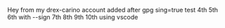 Hey from my drex-carino account
    added after gpg
    sing=true test
    4th
    5th
    6th with --sign
    7th
    8th
    9th
    10th
    using vscode
